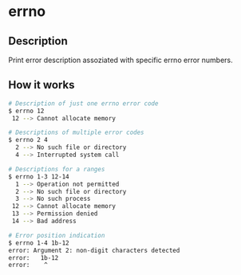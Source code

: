 # errno

## Description

Print error description assoziated with specific errno error numbers.


## How it works

```bash
# Description of just one errno error code
$ errno 12
 12 --> Cannot allocate memory

# Descriptions of multiple error codes
$ errno 2 4
  2 --> No such file or directory
  4 --> Interrupted system call

# Descriptions for a ranges
$ errno 1-3 12-14
  1 --> Operation not permitted
  2 --> No such file or directory
  3 --> No such process
 12 --> Cannot allocate memory
 13 --> Permission denied
 14 --> Bad address

# Error position indication
$ errno 1-4 1b-12
error: Argument 2: non-digit characters detected
error:   1b-12
error:    ^
```
